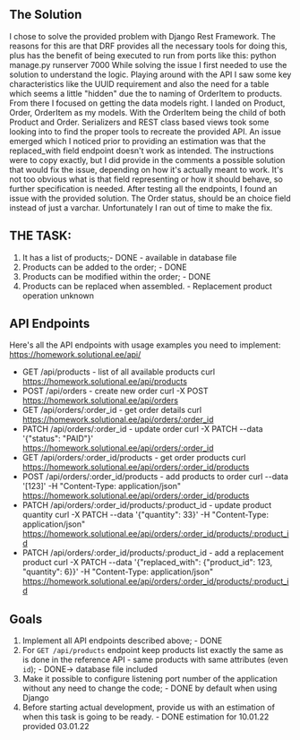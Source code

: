 ## The Solution

I chose to solve the provided problem with Django Rest Framework. The reasons for this are that
DRF provides all the necessary tools for doing this, plus has the benefit of being executed to
run from ports like this:
python manage.py runserver 7000
While solving the issue I first needed to use the solution to understand the logic. Playing around
with the API I saw some key characteristics like the UUID requirement and also the need for a
table which seems a little "hidden" due the to naming of OrderItem to products.
From there I focused on getting the data models right. I landed on Product, Order, OrderItem as
my models. With the OrderItem being the child of both Product and Order.
Serializers and REST class based views took some looking into to find the proper tools to
recreate the provided API.
An issue emerged which I noticed prior to providing an estimation was that the replaced_with field
endpoint doesn't work as intended. The instructions were to copy exactly, but I did provide in the
comments a possible solution that would fix the issue, depending on how it's actually meant to work.
It's not too obvious what is that field representing or how it should behave, so further specification is needed.
After testing all the endpoints, I found an issue with the provided solution. The Order status, should be an
choice field instead of just a varchar. Unfortunately I ran out of time to make the fix.


## THE TASK:

1. It has a list of products;- DONE - available in database file
2. Products can be added to the order; - DONE
3. Products can be modified within the order; - DONE
4. Products can be replaced when assembled. - Replacement product operation unknown


## API Endpoints

Here's all the API endpoints with usage examples you need to implement:
https://homework.solutional.ee/api/
* GET /api/products - list of all available products
    curl https://homework.solutional.ee/api/products
* POST /api/orders - create new order
    curl -X POST https://homework.solutional.ee/api/orders
* GET /api/orders/:order_id - get order details
    curl https://homework.solutional.ee/api/orders/:order_id
* PATCH /api/orders/:order_id - update order
    curl -X PATCH --data '{"status": "PAID"}' \
      https://homework.solutional.ee/api/orders/:order_id
* GET /api/orders/:order_id/products - get order products
    curl https://homework.solutional.ee/api/orders/:order_id/products
* POST /api/orders/:order_id/products - add products to order
    curl --data '[123]' -H "Content-Type: application/json" \
      https://homework.solutional.ee/api/orders/:order_id/products
* PATCH /api/orders/:order_id/products/:product_id - update product quantity
    curl -X PATCH --data '{"quantity": 33}' -H "Content-Type: application/json" \
      https://homework.solutional.ee/api/orders/:order_id/products/:product_id
* PATCH /api/orders/:order_id/products/:product_id - add a replacement product
    curl -X PATCH --data '{"replaced_with": {"product_id": 123, "quantity": 6}}' -H "Content-Type: application/json" \
      https://homework.solutional.ee/api/orders/:order_id/products/:product_id

## Goals

1. Implement all API endpoints described above; - DONE
2. For `GET /api/products` endpoint keep products list exactly the same as is
   done in the reference API - same products with same attributes (even `id`); - DONE-> database file included
3. Make it possible to configure listening port number of the application without any need to change the code; - DONE by default when using Django
4. Before starting actual development, provide us with an estimation of when this task is going to be ready. - DONE estimation for 10.01.22 provided 03.01.22